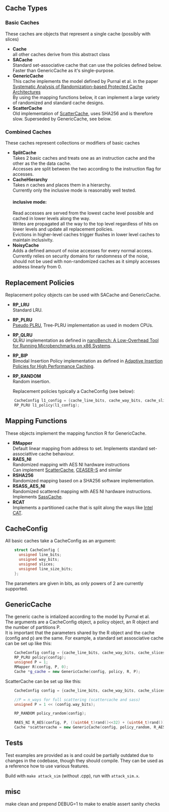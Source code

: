 ## Cache Types

### Basic Caches
These caches are objects that represent a single cache (possibly with slices)
- **Cache**  
  all other caches derive from this abstract class
- **SACache**  
  Standard set-associative cache that can use the policies defined below.  
  Faster than GenericCache as it's single-purpose.
- **GenericCache**  
  This cache implements the model defined by Purnal et al. in the paper [Systematic Analysis of Randomization-based Protected Cache Architectures](https://ginerlukas.com/publications/papers/SystematicAnalysis2020.pdf)  
  By using the mapping functions below, it can implement a large variety of randomized and standard cache designs.
- **ScatterCache**  
  Old implementation of [ScatterCache](https://www.usenix.org/system/files/sec19-werner.pdf), uses SHA256 and is therefore slow. Superseded by GenericCache, see below.
### Combined Caches
These caches represent collections or modifiers of basic caches

- **SplitCache**  
  Takes 2 basic caches and treats one as an instruction cache and the other as the the data cache.  
  Accesses are split between the two according to the instruction flag for accesses.
- **CacheHierarchy**  
  Takes *n* caches and places them in a hierarchy.  
  Currently only the inclusive mode is reasonably well tested.
  #### inclusive mode:
  Read accesses are served from the lowest cache level possible and cached in lower levels along the way.  
  Writes are propagated all the way to the top level regardless of hits on lower levels and update all replacement policies.  
  Evictions in higher-level caches trigger flushes in lower level caches to maintain inclusivity.
- **NoisyCache**  
  Adds a defined amount of noise accesses for every normal access.  
  Currently relies on security domains for randomness of the noise, should not be used with non-randomized caches as it simply accesses address linearly from 0.

## Replacement Policies

Replacement policy objects can be used with SACache and GenericCache.

- **RP_LRU**  
  Standard LRU.
- **RP_PLRU**  
  [Pseudo PLRU](https://en.wikipedia.org/wiki/Pseudo-LRU), Tree-PLRU implementation as used in modern CPUs.
- **RP_QLRU**  
  QLRU implementation as defined in [nanoBench: A Low-Overhead Tool for Running Microbenchmarks on x86 Systems](https://arxiv.org/pdf/1911.03282.pdf).
- **RP_BIP**  
  Bimodal Insertion Policy implementation as defined in [Adaptive Insertion Policies for High Performance Caching](https://dl.acm.org/doi/abs/10.1145/1273440.1250709).
- **RP_RANDOM**  
  Random insertion.

  Replacement policies typically a CacheConfig (see below):

```c++
    CacheConfig l1_config = {cache_line_bits, cache_way_bits, cache_slices, cache_line_size_bits};
    RP_PLRU l1_policy(l1_config);
```

## Mapping Functions

These objects implement the mapping function R for GenericCache.

- **RMapper**  
  Default linear mapping from address to set.
  Implements standard set-associattive cache behaviour.
- **RAES_NI**  
  Randomized mapping with AES NI hardware instructions  
  Can implement [ScatterCache](https://www.usenix.org/system/files/sec19-werner.pdf), [CEASER-S](https://dl.acm.org/doi/abs/10.1145/3307650.3322246) and similar
- **RSHA256**  
  Randomized mapping based on a SHA256 software implementation.
- **RSASS_AES_NI**  
  Randomized scattered mapping with AES NI hardware instructions.
  Implements [SassCache](https://ginerlukas.com/publications/papers/sass.pdf).
- **RCAT**  
  Implements a partitioned cache that is split along the ways like [Intel CAT](https://www.intel.com/content/www/us/en/developer/articles/technical/introduction-to-cache-allocation-technology.html).


## CacheConfig

All basic caches take a CacheConfig as an argument:
```c++
    struct CacheConfig {
      unsigned line_bits;
      unsigned way_bits;
      unsigned slices;
      unsigned line_size_bits;
    };
```

The parameters are given in bits, as only powers of 2 are currently supported.



## GenericCache

The generic cache is intialized according to the model by Purnal et al.  
The arguments are a CacheConfig object, a policy object, an R object and the number of partitions P.  
It is important that the parameters shared by the R object and the cache (config and p) are the same.
For example, a standard set assosciative cache can be set up like this:  

```c++
    CacheConfig config = {cache_line_bits, cache_way_bits, cache_slices, cache_line_size_bits};
    RP_PLRU policy(config);
    unsigned P = 1;
    RMapper R(config, P, 0);
    Cache *g_cache = new GenericCache(config, policy, R, P);
```
  
ScatterCache can be set up like this:  

```c++
    CacheConfig config = {cache_line_bits, cache_way_bits, cache_slices, cache_line_size_bits};

    //P = n_ways for full scattering (scattercache and sass)
    unsigned P = 1 << (config.way_bits);

    RP_RANDOM policy_random(config);

    RAES_NI R_AES(config, P, ((uint64_t)rand()<<32) + (uint64_t)rand()); //generate a random secret
    Cache *scattercache = new GenericCache(config, policy_random, R_AES, P)
```
## Tests
Test examples are provided as is and could be partially outdated due to changes in the codebase, though they should compile.
They can be used as a reference how to use various features.

Build with `make attack_sim` (without .cpp), run with `attack_sim.x`.



## misc
make clean and prepend DEBUG=1 to make to enable assert sanity checks
